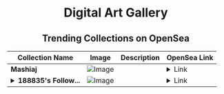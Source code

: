<div align="center">

# Digital Art Gallery

## Trending Collections on OpenSea

| Collection Name                       | Image                                                                                     | Description                       | OpenSea Link                                                                                          |
|---------------------------------------|-------------------------------------------------------------------------------------------|-----------------------------------|--------------------------------------------------------------------------------------------------------|
| **Mashiaj** | ![Image](https://i.seadn.io/s/raw/files/74d25e90429c374a06572a5af3d5b54e.jpg?w=500&auto=format?w=200&auto=format) |  | <details><summary>Link</summary>[Mashiaj](https://opensea.io/collection/mashiaj)</details> |
| **<details><summary>188835's Follow...</summary>188835's Follower</details>** | ![Image](https://i.seadn.io/s/raw/files/19f9f090920392cc3650cbdf4361755b.png?w=500&auto=format?w=200&auto=format) |  | <details><summary>Link</summary>[188835's Follower](https://opensea.io/collection/188835-s-follower)</details> |

</div>